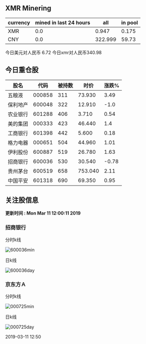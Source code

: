 ## XMR Minering

|currency|mined in last 24 hours|all|in pool|
|---|---|---|---|
|XMR|0.0|0.947|0.175|
|CNY|0.0|322.999|59.73|

今日美元对人民币 6.72	今日xmr对人民币340.98


## 今日重仓股 

|股名|代码|被持数|时价|涨跌%|
|---|---|---|---|---|
|五粮液|000858|311|73.930|3.49|
|保利地产|600048|322|12.910|-1.0|
|农业银行|601288|406|3.710|0.54|
|美的集团|000333|423|46.440|1.4|
|工商银行|601398|442|5.600|0.18|
|格力电器|000651|504|44.960|1.01|
|伊利股份|600887|519|26.780|1.63|
|招商银行|600036|530|30.540|-0.78|
|贵州茅台|600519|658|753.040|2.11|
|中国平安|601318|690|69.350|0.95|

## 关注股信息
**更新时间 : Mon Mar 11 12:00:11 2019**
### 招商银行 
分时k线

![600036min](http://image.sinajs.cn/newchart/min/n/sh600036.gif)

日k线

![600036day](http://image.sinajs.cn/newchart/daily/n/sh600036.gif)

### 京东方Ａ 
分时k线

![000725min](http://image.sinajs.cn/newchart/min/n/sz000725.gif)

日k线

![000725day](http://image.sinajs.cn/newchart/daily/n/sz000725.gif)

2019-03-11 12:50